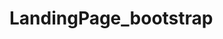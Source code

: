 # LandingPage_bootstrap
<a href="https://zupimages.net/viewer.php?id=20/35/h5r5.png"><img src="https://zupimages.net/up/20/35/h5r5.png" alt="" /></a>

